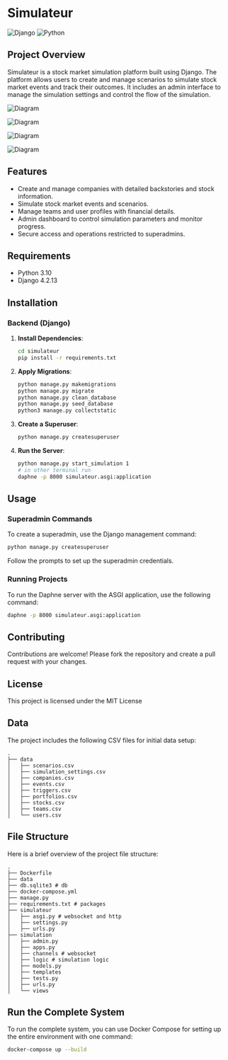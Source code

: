 # Simulateur

![Django](https://img.shields.io/badge/Django-3.2-blue)
![Python](https://img.shields.io/badge/Python-3.10-blue)

## Project Overview

Simulateur is a stock market simulation platform built using Django. The platform allows users to create and manage scenarios to simulate stock market events and track their outcomes. 
It includes an admin interface to manage the simulation settings and control the flow of the simulation.

![Diagram](https://www.plantuml.com/plantuml/dpng/ZPF1JW8n48Rl-nGJxhm3oabZ8h5mDkCoMHgxBMcd6j_URTawsoq7JvJl_oQPC3-xmEWvZgR3dfs7Ko0_Fn_EexRp-zKFQ7NAkXYenq2mIIgyk47R3M20q_uzaGn4UdRQmf5mB4u2wRieZ_475Bl-CnHd8ZSWaY9ZLbP2ioPUNhhUAgFLMdjFo0Ig9ujUkwBUSA4B_O9sc7HYrdO8HR_XGfUwSzFdKO_aGJ5TuSao-IyqCfcCBAHSHW_nm-XmQJQRURkQIlS3fSTeaBMpPI1pmTt_9yGyuFIyOsPUcOhTzOwOSErTtFV2WpSAqR2ST8gdTAPTbokstTRT4YXb4YRb4LXt9VTXvj8DmMqF96fkBb5xLCcQ-rLPSwg_VzjAM0ToY7R2NHlU_i0xikSucby0)

![Diagram](https://www.plantuml.com/plantuml/dpng/ZLJBRjim4BppAmYVOWW9qgjEATe6BOgc0QoU1PfQEOJv4CXb0hVeltTfsHJLo80lfYNkpimEXte8A3n6erdOApi8BmoNMeJm4T6hRKJu9ftTgD_0xnaxxl1FpWp27lWVLbbXeEORAhKxLcs5t0Tq_f1V_JtrqBEJ-zGXn-QQFpeFQcU_m-7c1BXc5Igv1pyX3bv9e5hj1BAAaB2DGoSGkff_fgLH1YQI1eHvhyg0sO8FDVz178rBluyAT7VpAu1_zgvN6jOJIF4sOSMGzFoqq3ZwcHhNQLmjR24FYNusLz9J86-KYLgW8Zy1aRI5H80qWcy3mb3pfvYaighNKM8ybhPUu4G1hs2nvbzeIOHUxNP9NZF-AQWaME6LU-z61q5wDIJenOFBTQhlbOmQ3wqcLbtiH7zKbkLcrcVdiNTwf7LlTj6vRAxpV3Ie2YaS2mTq34rXOEE53K8cyg_gg3SH3MVMcVTPIqhLrDVYOIZS4CP5YzdUUTnIpfPYzWHlfvD3NM19Pn4i5k6DMwt22tJj76b-Z1btVBpon9GPQA1vBcQpNPH_3ijLH3bZ9NRnzbNek9pEfTYJ5a6qj7F-XAm-hFZjBL_TtzsjJj-8cbDo0YkJKbJHlnGQgXglDNSzos5F1GNUcQJcoaeTQRoBfGbpgIvJqx9mVOkEXTrokEpwzIsZZqN3eYUqvAXJxOi8B3_dAKk32y3BbGithUOUfFDTOAEk_phIfIYXp_EMPSLCfm05Da_7LJfY8Fm7i5qq-Xy0)

![Diagram](https://www.plantuml.com/plantuml/dpng/TP9BJiCm48RtFiMeArXmWInG9K2A40kBE0UOsXDgI3oH7nAzFOwJaYQ8xV-O-VmuXeW-fg4Ng2DxQ0DvCMR9QZkYYt2O5EcvipqT00EqSkihmg4OQgjBzh7Ztd8nTwKcilugHhERvj65Z6BPrJPaeiiyknPY0e67nmnGmHj_M7TtBrfPbEnKy6p3sEC5qfGp6CudHc-slQSpSo28cNdfgWfUsRfPKhyvTftrGr7XC_kRJUggaW4z9t4YNdSr5JI4Nf-XOmzXEgre_g8M0mn5j7rOst9gzwJZ4eWCftGHyhy1OygRC13mkCLOJx9B2hbGldoJJf7sTc5LTGNlfDaRYEkp25KlezKgWYyvCWjaTjlHOAJvDSRhNzXSexnYtzuXe3EGIjVSz8xaJ1hw7m00)

![Diagram](https://www.plantuml.com/plantuml/dpng/ZP9FYzj03CNl_XHYU-wXrnpAPdUzfR09WGdqhFKeZbXRuyx8IV_GxzxOeaFikg7a5FtUazv8la-AKVksAT8RIuSHMtZ5wgsEeHV_69eGuTq76dvNYYEAFqTM9G6D_JLAH_JXp5B30Piq8VIr9wa8VXO00EiOmza6V3coaXKh3V4XH4zn4Jq7qJdOOLIkk4DHSzuGBFbV-40lBBHipdHvAVC1jsGFuTjyHWQtVCuMHqzyOa_BwvcB_gVVfmllRdSpoJzw_IeA78u2Qz-o51tcBS3TMDgXK7C7c62zcs9NaM3ai471ckAeSPkPXjk-GUKWZbHPwcGojzpAu9IL9n8TGJa5MpfRj-sqlezS_ycpBuhn5V3-uoN_2bv2pLAiT-F_0QpWYLFNu7Vmc8wl0QEVMHuZeH88dI5Pp60Dm6rMy5bO6Hl-GPbclobAKOePWYT5RbBXDbSP7eCSEBOPJZeOhVj8a6o94u5RWIC5vNOOezJzpGvDNsa_dW4YAitiQ--1XYqNpWsrylfPHinWq5vazPou7DZsic2MDz0mh2iLMpFavpKNQ4hdSjKQBKHIkwE5WlrrgCpCPDXY6OavsDuov60shJJFDDb-bYnF6IFOBHoU5ivWx9d5qbMHncNRaS7bZoX_8iuyUTJSijvbb4tBdsrbAZFVa_Y-RNu3)

## Features

- Create and manage companies with detailed backstories and stock information.
- Simulate stock market events and scenarios.
- Manage teams and user profiles with financial details.
- Admin dashboard to control simulation parameters and monitor progress.
- Secure access and operations restricted to superadmins.

## Requirements

- Python 3.10
- Django 4.2.13

## Installation

### Backend (Django)

1. **Install Dependencies**:

    ```bash
    cd simulateur
    pip install -r requirements.txt
    ```

2. **Apply Migrations**:

    ```bash
    python manage.py makemigrations
    python manage.py migrate
    python manage.py clean_database
    python manage.py seed_database
    python3 manage.py collectstatic
    ```

3. **Create a Superuser**:

    ```bash
    python manage.py createsuperuser
    ```

4. **Run the Server**:

    ```bash
    python manage.py start_simulation 1
    # in other terminal run
    daphne -p 8000 simulateur.asgi:application
    ```

## Usage

### Superadmin Commands

To create a superadmin, use the Django management command:

```bash
python manage.py createsuperuser
```

Follow the prompts to set up the superadmin credentials.

### Running Projects

To run the Daphne server with the ASGI application, use the following command:

```bash
daphne -p 8000 simulateur.asgi:application
```

## Contributing

Contributions are welcome! Please fork the repository and create a pull request with your changes.

## License

This project is licensed under the MIT License

## Data

The project includes the following CSV files for initial data setup:

```plaintext
.
├── data
│   ├── scenarios.csv
│   ├── simulation_settings.csv
│   ├── companies.csv
│   ├── events.csv
│   ├── triggers.csv
│   ├── portfolios.csv
│   ├── stocks.csv
│   ├── teams.csv
│   └── users.csv
```

## File Structure

Here is a brief overview of the project file structure:

```plaintext
.
├── Dockerfile
├── data
├── db.sqlite3 # db
├── docker-compose.yml
├── manage.py
├── requirements.txt # packages
├── simulateur
│   ├── asgi.py # websocket and http
│   ├── settings.py
│   ├── urls.py
├── simulation
│   ├── admin.py
│   ├── apps.py
│   ├── channels # websocket
│   ├── logic # simulation logic
│   ├── models.py
│   ├── templates
│   ├── tests.py
│   ├── urls.py
│   └── views
```

## Run the Complete System

To run the complete system, you can use Docker Compose for setting up the entire environment with one command:

```bash
docker-compose up --build
```
